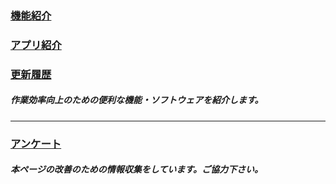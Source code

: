 <div class="row">
<div class="col-md-4">

### [機能紹介](func.html)
</div>

<div class="col-md-4">

### [アプリ紹介](app.html)
</div>

<div class="col-md-4">

### [更新履歴](changelog.html)
</div>
</div>

##### 作業効率向上のための便利な機能・ソフトウェアを紹介します。

<hr>

<div class="row">
<div class="col">

### [アンケート](enquete.html)
</div>
</div>

##### 本ページの改善のための情報収集をしています。ご協力下さい。